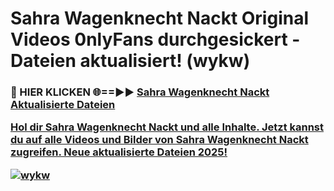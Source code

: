 # Sahra Wagenknecht Nackt Original Videos 0nlyFans durchgesickert - Dateien aktualisiert! (wykw)

<h3>🔴 HIER KLICKEN 🌐==►► <a href="https://tinyurl.com/h6vf6nb8" rel="nofollow">Sahra Wagenknecht Nackt Aktualisierte Dateien

Hol dir Sahra Wagenknecht Nackt und alle Inhalte. Jetzt kannst du auf alle Videos und Bilder von Sahra Wagenknecht Nackt zugreifen. Neue aktualisierte Dateien 2025!

[![wykw](https://i.imgur.com/sD4kR3V.gif)](https://tinyurl.com/h6vf6nb8)
